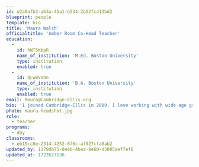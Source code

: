 ```yaml
---
id: e2a0afb3-a63a-45a1-b534-2b52fc413bd2
blueprint: people
template: bio
title: 'Maura Walsh'
officialtitle: 'Amber Room Co-Head Teacher'
education:
  -
    id: hWT5KbpR
    name_of_institution: 'M.Ed. Boston University'
    type: institution
    enabled: true
  -
    id: QLwBVoOe
    name_of_institution: 'B.A. Boston University'
    type: institution
    enabled: true
email: Maura@Cambridge-Ellis.org
bio: 'I joined Cambridge-Ellis in 2009. I love working with wide age groups in which children can explore together, develop relationships, and learn from each other. I can’t wait to dive into our year-long child-directed inquiry this year and see where the children’s interests will take us! I also enjoy presenting at Early Childhood Education conferences, sharing our practices with other educators, particularly on curriculum development, nature education, and DEI work with young children. I live in Dedham with my husband, Tom, and children, Finn and Bonnie, both CES alums. In my free time, I love reading, knitting, hiking, and engaging in social justice work.'
photo: maura-headshot.jpg
role:
  - teacher
programs:
  - day
classrooms:
  - eb19cc0e-2314-4252-8f6c-af927cfa0ab2
updated_by: 1179db75-8eeb-4bad-8e60-d5005aef7ef8
updated_at: 1722627136
---
```

